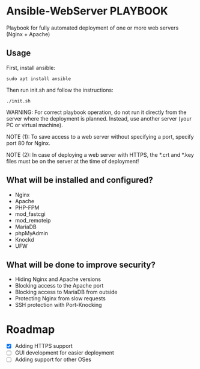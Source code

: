 # Ansible-WebServer PLAYBOOK
Playbook for fully automated deployment of one or more web servers (Nginx + Apache)

## Usage

First, install ansible:
```
sudo apt install ansible
```

Then run init.sh and follow the instructions:
```
./init.sh
```
WARNING: For correct playbook operation, do not run it directly from the server where the deployment is planned. Instead, use another server (your PC or virtual machine).

NOTE (1): To save access to a web server without specifying a port, specify port 80 for Nginx.

NOTE (2): In case of deploying a web server with HTTPS, the *.crt and *.key files must be on the server at the time of deployment!

## What will be installed and configured?
- Nginx
- Apache
- PHP-FPM
- mod_fastcgi
- mod_remoteip
- MariaDB
- phpMyAdmin
- Knockd
- UFW

## What will be done to improve security?
- Hiding Nginx and Apache versions
- Blocking access to the Apache port
- Blocking access to MariaDB from outside
- Protecting Nginx from slow requests
- SSH protection with Port-Knocking

# Roadmap

- [X] Adding HTTPS support
- [ ] GUI development for easier deployment
- [ ] Adding support for other OSes
